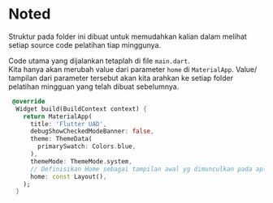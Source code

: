 # Noted

Struktur pada folder ini dibuat untuk memudahkan kalian dalam melihat setiap source code pelatihan tiap minggunya.

Code utama yang dijalankan tetaplah di file `main.dart`. </br>
Kita hanya akan merubah value dari parameter `home` di `MaterialApp`.
Value/ tampilan dari parameter tersebut akan kita arahkan ke setiap folder pelatihan mingguan yang telah dibuat sebelumnya.</br>

```dart
 @override
  Widget build(BuildContext context) {
    return MaterialApp(
      title: 'Flutter UAD',
      debugShowCheckedModeBanner: false,
      theme: ThemeData(
        primarySwatch: Colors.blue,
      ),
      themeMode: ThemeMode.system,
      // Definisikan Home sebagai tampilan awal yg dimunculkan pada aplikasi kalian
      home: const Layout(),
    );
  }
```
